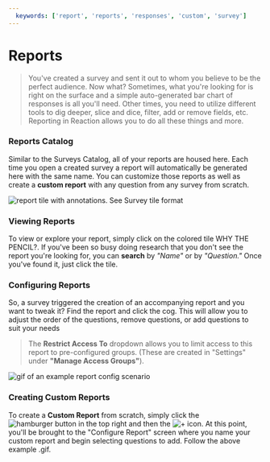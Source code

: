 ```yaml
---
  keywords: ['report', 'reports', 'responses', 'custom', 'survey']
---
```



# Reports

> You've created a survey and sent it out to whom you believe to be the perfect audience. Now what? Sometimes, what you're looking for is right on the surface and a simple auto-generated bar chart of responses is all you'll need. Other times, you need to utilize different tools to dig deeper, slice and dice, filter, add or remove fields, etc. Reporting in Reaction allows you to do all these things and more. 

### Reports Catalog

Similar to the Surveys Catalog, all of your reports are housed here. Each time you open a created survey a report will automatically be generated here with the same name. You can customize those reports as well as create a **custom report** with any question from any survey from scratch. 

![report tile with annotations. See Survey tile format](https://s3.amazonaws.com/peer60_organizations/documentation+tbd/reports_overview/report+card+resized.png) 


### Viewing Reports
To view or explore your report, simply click on the colored tile WHY THE PENCIL?.  If you've been so busy doing research that you don't see the report you're looking for, you can **search** by *"Name"* or by *"Question."*  Once you've found it, just click the tile. 

### Configuring Reports	
So, a survey triggered the creation of an accompanying report and you want to tweak it?  Find the report and click the cog. This will allow you to adjust the order of the questions, remove questions, or add questions to suit your needs

> The **Restrict Access To** dropdown allows you to limit access to this report to pre-configured groups. (These are created in "Settings" under **"Manage Access Groups"**).

![gif of an example report config scenario](https://s3.amazonaws.com/peer60_organizations/documentation+tbd/reports_overview/Configure+Reports.gif) 

### Creating Custom Reports

To create a **Custom Report** from scratch, simply click the ![hamburger button](https://s3.amazonaws.com/peer60_organizations/documentation+tbd/Icons/Hamburger+Nest+Icon.png "hamburger menu") in the top right and then the ![+ icon](https://s3.amazonaws.com/peer60_organizations/documentation+tbd/Icons/Create+Icon.png "add report"). At this point, you'll be brought to the "Configure Report" screen where you name your custom report and begin selecting questions to add. Follow the above example .gif.



